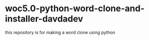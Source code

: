 # woc5.0-python-word-clone-and-installer-davdadev
this repository is for making a word clone using python
